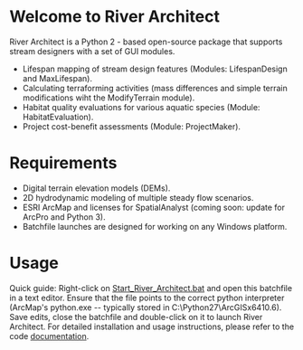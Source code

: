 # Welcome to River Architect
River Architect is a Python 2 - based open-source package that supports stream designers with a set of 
GUI modules.

 * Lifespan mapping of stream design features (Modules: LifespanDesign and MaxLifespan).
 * Calculating terraforming activities (mass differences and simple terrain modifications wiht the ModifyTerrain module).
 * Habitat quality evaluations for various aquatic species (Module: HabitatEvaluation).
 * Project cost-benefit assessments (Module: ProjectMaker).
    
# Requirements
 * Digital terrain elevation models (DEMs). 
 * 2D hydrodynamic modeling of multiple steady flow scenarios. 
 * ESRI ArcMap and licenses for SpatialAnalyst (coming soon: update for ArcPro and Python 3). 
 * Batchfile launches are designed for working on any Windows platform.

# Usage
Quick guide: Right-click on [Start_River_Architect.bat][1] and open this batchfile in a text editor. Ensure that the file points to the correct python interpreter (ArcMap's python.exe -- typically stored in C:\Python27\ArcGISx6410.6\). Save edits, close the batchfile and double-click on it to launch River Architect. For detailed installation and usage instructions, please refer to the code [documentation][2].

[1]: https://github.com/sschwindt/RiverArchitect_development/blob/master/Start_River_Architect.bat
[2]: https://github.com/sschwindt/RiverArchitect_development/blob/master/00_Documentation/CodeDocumentation.pdf
